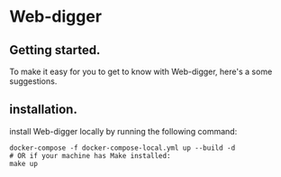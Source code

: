 # Web-digger

## Getting started.

To make it easy for you to get to know with Web-digger, here's a some suggestions.

## installation.
install Web-digger locally by running the following command:

```shell
docker-compose -f docker-compose-local.yml up --build -d
# OR if your machine has Make installed:
make up
```